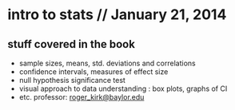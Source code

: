 # intro to stats // January 21, 2014

## stuff covered in the book
- sample sizes, means, std. deviations and correlations
- confidence intervals, measures of effect size
- null hypothesis significance test
- visual approach to data understanding : box plots, graphs of CI
- etc. professor: roger_kirk@baylor.edu

